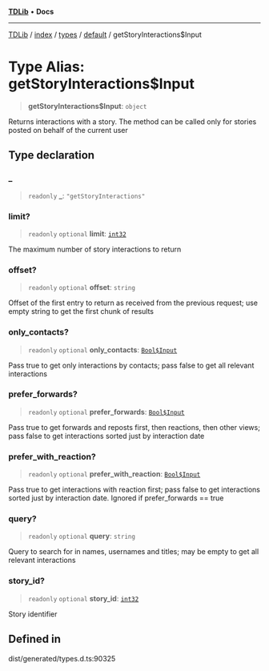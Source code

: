 [**TDLib**](../../../../../../README.md) • **Docs**

***

[TDLib](../../../../../../modules.md) / [index](../../../../../README.md) / [types](../../../README.md) / [default](../README.md) / getStoryInteractions$Input

# Type Alias: getStoryInteractions$Input

> **getStoryInteractions$Input**: `object`

Returns interactions with a story. The method can be called only for stories posted on behalf of the current user

## Type declaration

### \_

> `readonly` **\_**: `"getStoryInteractions"`

### limit?

> `readonly` `optional` **limit**: [`int32`](int32.md)

The maximum number of story interactions to return

### offset?

> `readonly` `optional` **offset**: `string`

Offset of the first entry to return as received from the previous request; use empty string to get the first chunk of results

### only\_contacts?

> `readonly` `optional` **only\_contacts**: [`Bool$Input`](Bool$Input.md)

Pass true to get only interactions by contacts; pass false to get all relevant interactions

### prefer\_forwards?

> `readonly` `optional` **prefer\_forwards**: [`Bool$Input`](Bool$Input.md)

Pass true to get forwards and reposts first, then reactions, then other views; pass false to get interactions sorted just by interaction date

### prefer\_with\_reaction?

> `readonly` `optional` **prefer\_with\_reaction**: [`Bool$Input`](Bool$Input.md)

Pass true to get interactions with reaction first; pass false to get interactions sorted just by interaction date. Ignored if prefer_forwards == true

### query?

> `readonly` `optional` **query**: `string`

Query to search for in names, usernames and titles; may be empty to get all relevant interactions

### story\_id?

> `readonly` `optional` **story\_id**: [`int32`](int32.md)

Story identifier

## Defined in

dist/generated/types.d.ts:90325
